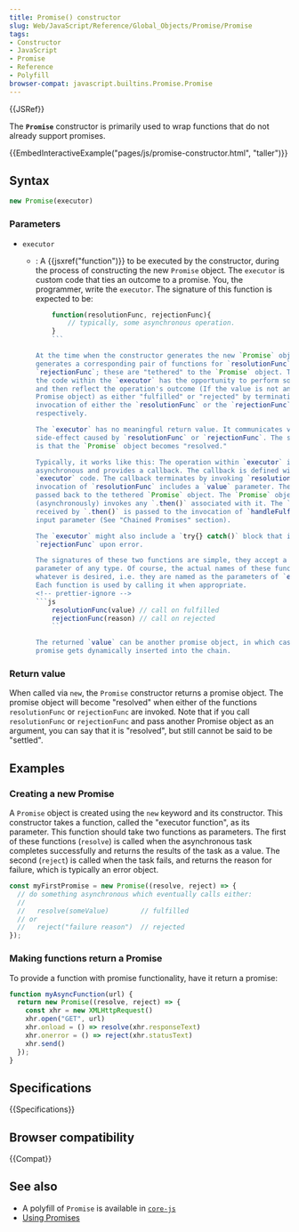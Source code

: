 ```yaml
---
title: Promise() constructor
slug: Web/JavaScript/Reference/Global_Objects/Promise/Promise
tags:
- Constructor
- JavaScript
- Promise
- Reference
- Polyfill
browser-compat: javascript.builtins.Promise.Promise
---
```

{{JSRef}}

The **`Promise`** constructor is primarily used to wrap functions that do not
already support promises.

{{EmbedInteractiveExample("pages/js/promise-constructor.html", "taller")}}

## Syntax

```js
new Promise(executor)
```

### Parameters

*   `executor`

    *   : A {{jsxref("function")}} to be executed by the constructor, during
        the process of constructing the new `Promise` object. The `executor` is
        custom code that ties an outcome to a promise. You, the programmer, write
        the `executor`. The signature of this function is expected to be:
        ````js
            function(resolutionFunc, rejectionFunc){
                // typically, some asynchronous operation.
            }
            ```

        At the time when the constructor generates the new `Promise` object, it also
        generates a corresponding pair of functions for `resolutionFunc` and
        `rejectionFunc`; these are "tethered" to the `Promise` object. Therefore,
        the code within the `executor` has the opportunity to perform some operation
        and then reflect the operation's outcome (If the value is not another
        Promise object) as either "fulfilled" or "rejected" by terminating with an
        invocation of either the `resolutionFunc` or the `rejectionFunc`,
        respectively.

        The `executor` has no meaningful return value. It communicates via the
        side-effect caused by `resolutionFunc` or `rejectionFunc`. The side-effect
        is that the `Promise` object becomes "resolved."

        Typically, it works like this: The operation within `executor` is
        asynchronous and provides a callback. The callback is defined within the
        `executor` code. The callback terminates by invoking `resolutionFunc`. The
        invocation of `resolutionFunc` includes a `value` parameter. The `value` is
        passed back to the tethered `Promise` object. The `Promise` object
        (asynchronously) invokes any `.then()` associated with it. The `value`
        received by `.then()` is passed to the invocation of `handleFulfilled` as an
        input parameter (See "Chained Promises" section).

        The `executor` might also include a `try{} catch()` block that invokes
        `rejectionFunc` upon error.

        The signatures of these two functions are simple, they accept a single
        parameter of any type. Of course, the actual names of these functions can be
        whatever is desired, i.e. they are named as the parameters of `executor`.
        Each function is used by calling it when appropriate.
        <!-- prettier-ignore -->
        ```js
            resolutionFunc(value) // call on fulfilled
            rejectionFunc(reason) // call on rejected
            ```

        The returned `value` can be another promise object, in which case the
        promise gets dynamically inserted into the chain.

        ````

### Return value

When called via `new`, the `Promise` constructor returns a promise object. The
promise object will become "resolved" when either of the functions
`resolutionFunc` or `rejectionFunc` are invoked. Note that if you call
`resolutionFunc` or `rejectionFunc` and pass another Promise object as an
argument, you can say that it is "resolved", but still cannot be said to be
"settled".

## Examples

### Creating a new Promise

A `Promise` object is created using the `new` keyword and its constructor. This
constructor takes a function, called the "executor function", as its parameter.
This function should take two functions as parameters. The first of these
functions (`resolve`) is called when the asynchronous task completes
successfully and returns the results of the task as a value. The second
(`reject`) is called when the task fails, and returns the reason for failure,
which is typically an error object.

```js
const myFirstPromise = new Promise((resolve, reject) => {
  // do something asynchronous which eventually calls either:
  //
  //   resolve(someValue)        // fulfilled
  // or
  //   reject("failure reason")  // rejected
});
```

### Making functions return a Promise

To provide a function with promise functionality, have it return a promise:

```js
function myAsyncFunction(url) {
  return new Promise((resolve, reject) => {
    const xhr = new XMLHttpRequest()
    xhr.open("GET", url)
    xhr.onload = () => resolve(xhr.responseText)
    xhr.onerror = () => reject(xhr.statusText)
    xhr.send()
  });
}
```

## Specifications

{{Specifications}}

## Browser compatibility

{{Compat}}

## See also

*   A polyfill of `Promise` is available in
    [`core-js`](https://github.com/zloirock/core-js#ecmascript-promise)
*   [Using Promises](/en-US/docs/Web/JavaScript/Guide/Using_promises)
